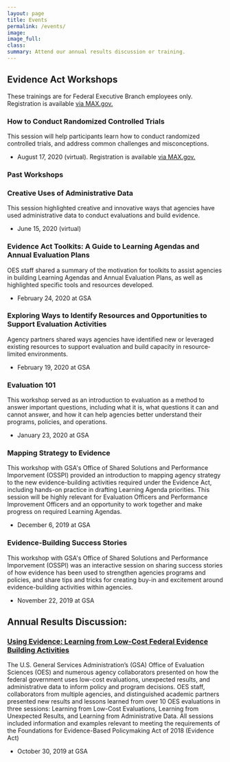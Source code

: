```yaml
---
layout: page
title: Events
permalink: /events/
image:
image_full: 
class:
summary: Attend our annual results discussion or training.
---
```


## Evidence Act Workshops
These trainings are for Federal Executive Branch employees only. Registration is available <a href="https://community.max.gov/x/yrHGe">via MAX.gov.</a>

### How to Conduct Randomized Controlled Trials
This session will help participants learn how to conduct randomized controlled trials, and address common challenges and misconceptions.
- August 17, 2020 (virtual). Registration is available <a href="https://community.max.gov/x/yrHGe">via MAX.gov.</a>

### Past Workshops

### Creative Uses of Administrative Data
This session highlighted creative and innovative ways that agencies have used administrative data to conduct evaluations and build evidence.
- June 15, 2020 (virtual)

### Evidence Act Toolkits: A Guide to Learning Agendas and Annual Evaluation Plans
OES staff shared a summary of the motivation for toolkits to assist agencies in building Learning Agendas and Annual Evaluation Plans, as well as highlighted specific tools and resources developed.
- February 24, 2020 at GSA

### Exploring Ways to Identify Resources and Opportunities to Support Evaluation Activities
Agency partners shared ways agencies have identified new or leveraged existing resources to support evaluation and build capacity in resource‐limited environments.
- February 19, 2020 at GSA

### Evaluation 101
This workshop served as an introduction to evaluation as a method to answer important questions, including what it is, what questions it can and cannot answer, and how it can help agencies better understand their programs, policies, and operations.
- January 23, 2020 at GSA

### Mapping Strategy to Evidence
This workshop with GSA's Office of Shared Solutions and Performance Imporvement (OSSPI) provided an introduction to mapping agency strategy to the new evidence-building activities required under the Evidence Act, including hands-on practice in drafting Learning Agenda priorities. This session will be highly relevant for Evaluation Officers and Performance Improvement Officers and an opportunity to work together and make progress on required Learning Agendas. 
- December 6, 2019 at GSA

### Evidence-Building Success Stories
This workshop with GSA's Office of Shared Solutions and Performance Imporvement (OSSPI) was an interactive session on sharing success stories of how evidence has been used to strengthen agencies programs and policies, and share tips and tricks for creating buy-in and excitement around evidence-building activities within agencies.
- November 22, 2019 at GSA

## Annual Results Discussion: 
### <a href="https://oes.gsa.gov/2019annualevent">Using Evidence: Learning from Low-Cost Federal Evidence Building Activities</a>
The U.S. General Services Administration’s (GSA) Office of Evaluation Sciences (OES) and numerous agency collaborators presented on how the federal government uses low-cost evaluations, unexpected results, and administrative data to inform policy and program decisions. OES staff, collaborators from multiple agencies, and distinguished academic partners presented new results and lessons learned from over 10 OES evaluations in three sessions: Learning from Low-Cost Evaluations, Learning from Unexpected Results, and Learning from Administrative Data. All sessions included information and examples relevant to meeting the requirements of the Foundations for Evidence-Based Policymaking Act of 2018 (Evidence Act)
- October 30, 2019 at GSA
